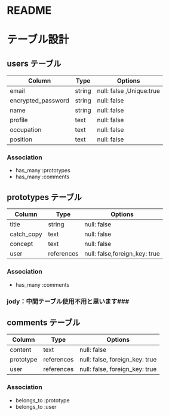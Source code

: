 # README

# テーブル設計

## users テーブル

| Column             | Type   | Options     |
| ------------------ | ------ | ----------- |
| email              | string | null: false ,Unique:true|
| encrypted_password | string | null: false |
| name               | string | null: false |
| profile            | text   | null: false |
| occupation         | text   | null: false |
| position           | text   | null: false |


### Association

- has_many :prototypes
- has_many :comments


## prototypes テーブル

| Column     | Type      | Options                       |
| ------     | ------    | ----------------------------- |
| title      | string    | null: false                   |
| catch_copy | text      | null: false                   |
| concept    | text      | null: false                   |
| user       | references| null: false,foreign_key: true |


### Association

- has_many :comments
### jody：中間テーブル使用不用と思います###


## comments テーブル

| Column      | Type       | Options                        |
| -------     | ---------- | ------------------------------ |
| content     | text       | null: false                    |
| prototype   | references | null: false, foreign_key: true |
| user        | references | null: false, foreign_key: true |


### Association

- belongs_to :prototype
- belongs_to :user
